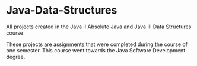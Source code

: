 # Java-Data-Structures
All projects created in the Java II Absolute Java and Java III Data Structures course

These projects are assignments that were completed during the course of one semester. This course went towards the Java Software Development degree.
